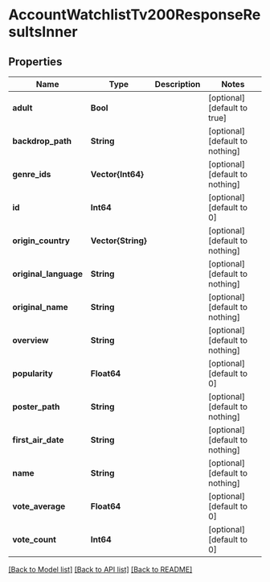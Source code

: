 # AccountWatchlistTv200ResponseResultsInner


## Properties
Name | Type | Description | Notes
------------ | ------------- | ------------- | -------------
**adult** | **Bool** |  | [optional] [default to true]
**backdrop_path** | **String** |  | [optional] [default to nothing]
**genre_ids** | **Vector{Int64}** |  | [optional] [default to nothing]
**id** | **Int64** |  | [optional] [default to 0]
**origin_country** | **Vector{String}** |  | [optional] [default to nothing]
**original_language** | **String** |  | [optional] [default to nothing]
**original_name** | **String** |  | [optional] [default to nothing]
**overview** | **String** |  | [optional] [default to nothing]
**popularity** | **Float64** |  | [optional] [default to 0]
**poster_path** | **String** |  | [optional] [default to nothing]
**first_air_date** | **String** |  | [optional] [default to nothing]
**name** | **String** |  | [optional] [default to nothing]
**vote_average** | **Float64** |  | [optional] [default to 0]
**vote_count** | **Int64** |  | [optional] [default to 0]


[[Back to Model list]](../README.md#models) [[Back to API list]](../README.md#api-endpoints) [[Back to README]](../README.md)



